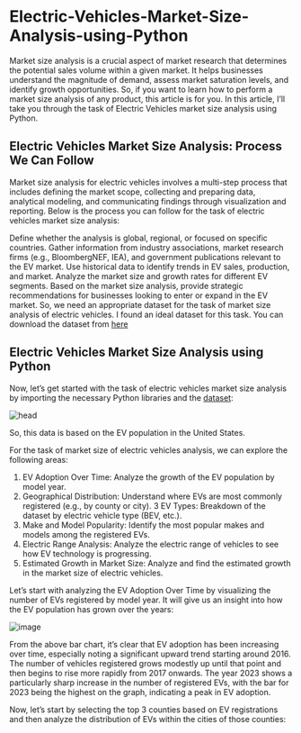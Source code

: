 # Electric-Vehicles-Market-Size-Analysis-using-Python

Market size analysis is a crucial aspect of market research that determines the potential sales volume within a given market. It helps businesses understand the magnitude of demand, assess market saturation levels, and identify growth opportunities. So, if you want to learn how to perform a market size analysis of any product, this article is for you. In this article, I’ll take you through the task of Electric Vehicles market size analysis using Python.

## Electric Vehicles Market Size Analysis: Process We Can Follow
Market size analysis for electric vehicles involves a multi-step process that includes defining the market scope, collecting and preparing data, analytical modeling, and communicating findings through visualization and reporting. Below is the process you can follow for the task of electric vehicles market size analysis:

Define whether the analysis is global, regional, or focused on specific countries.
Gather information from industry associations, market research firms (e.g., BloombergNEF, IEA), and government publications relevant to the EV market.
Use historical data to identify trends in EV sales, production, and market.
Analyze the market size and growth rates for different EV segments.
Based on the market size analysis, provide strategic recommendations for businesses looking to enter or expand in the EV market.
So, we need an appropriate dataset for the task of market size analysis of electric vehicles. I found an ideal dataset for this task. You can download the dataset from [here](https://github.com/DharshanR31/Electric-Vehicles-Market-Size-Analysis-using-Python)
## Electric Vehicles Market Size Analysis using Python
Now, let’s get started with the task of electric vehicles market size analysis by importing the necessary Python libraries and the [dataset](https://github.com/DharshanR31/Electric-Vehicles-Market-Size-Analysis-using-Python):

![head](https://github.com/DharshanR31/Electric-Vehicles-Market-Size-Analysis-using-Python/assets/109989995/ec1f955e-62a2-463a-a4b2-9c9a47e95428)

So, this data is based on the EV population in the United States.


For the task of market size of electric vehicles analysis, we can explore the following areas:

1. EV Adoption Over Time: Analyze the growth of the EV population by model year.
2. Geographical Distribution: Understand where EVs are most commonly registered (e.g., by county or city).
3 EV Types: Breakdown of the dataset by electric vehicle type (BEV, etc.).
4. Make and Model Popularity: Identify the most popular makes and models among the registered EVs.
5. Electric Range Analysis: Analyze the electric range of vehicles to see how EV technology is progressing.
6. Estimated Growth in Market Size: Analyze and find the estimated growth in the market size of electric vehicles.

Let’s start with analyzing the EV Adoption Over Time by visualizing the number of EVs registered by model year. It will give us an insight into how the EV population has grown over the years:

![image](https://github.com/DharshanR31/Electric-Vehicles-Market-Size-Analysis-using-Python/assets/109989995/0ea88ce6-a954-4827-b1c9-906300cc2f14)

From the above bar chart, it’s clear that EV adoption has been increasing over time, especially noting a significant upward trend starting around 2016. The number of vehicles registered grows modestly up until that point and then begins to rise more rapidly from 2017 onwards. The year 2023 shows a particularly sharp increase in the number of registered EVs, with the bar for 2023 being the highest on the graph, indicating a peak in EV adoption.

Now, let’s start by selecting the top 3 counties based on EV registrations and then analyze the distribution of EVs within the cities of those counties:
